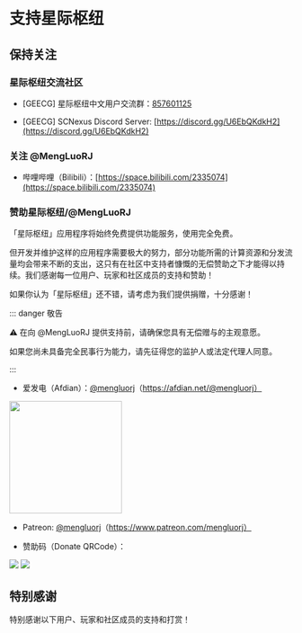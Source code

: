 # 支持星际枢纽

## 保持关注

### 星际枢纽交流社区

- \[GEECG\] 星际枢纽中文用户交流群：[857601125](https://qm.qq.com/cgi-bin/qm/qr?k=IgP5DkVYkL-VlgMPESNmRaPiYFCQLrNI&jump_from=webapi&authKey=IH1aC/1uFvcRC43U2h3R4Ms2YhbMg082p4RTMSV4GHZSRmfIyLjJodIwwf8wAdL4)

- \[GEECG\] SCNexus Discord Server: [https://discord.gg/U6EbQKdkH2](https://discord.gg/U6EbQKdkH2)

### 关注 @MengLuoRJ

- 哔哩哔哩（Bilibili）：[https://space.bilibili.com/2335074](https://space.bilibili.com/2335074)

### 赞助星际枢纽/@MengLuoRJ

「星际枢纽」应用程序将始终免费提供功能服务，使用完全免费。

但开发并维护这样的应用程序需要极大的努力，部分功能所需的计算资源和分发流量均会带来不断的支出，这只有在社区中支持者慷慨的无偿赞助之下才能得以持续。我们感谢每一位用户、玩家和社区成员的支持和赞助！

如果你认为「星际枢纽」还不错，请考虑为我们提供捐赠，十分感谢！

::: danger 敬告 ​

:warning: 在向 @MengLuoRJ 提供支持前，请确保您具有无偿赠与的主观意愿。

如果您尚未具备完全民事行为能力，请先征得您的监护人或法定代理人同意。

:::

- 爱发电（Afdian）：[@mengluorj](https://afdian.net/@mengluorj)（https://afdian.net/@mengluorj）

<!-- <iframe id="afdian_leaflet_mengluorj" src="https://afdian.net/leaflet?slug=mengluorj" width="100%" scrolling="no" height="200" frameborder="0"></iframe> -->

<a href="https://afdian.com/a/mengluorj">
<img width="200" src="https://pic1.afdiancdn.com/static/img/welcome/button-sponsorme.png" alt="">
</a >

- Patreon: [@mengluorj](https://www.patreon.com/mengluorj)（https://www.patreon.com/mengluorj）

- 赞助码（Donate QRCode）：

<div class="px-2 py-2 flex flex-row justify-around items-center flex-wrap border border-solid border-gray-200 rounded-2">
  <img class="w-[200px] h-[250px]" src="/qrcode_mengluorj_alipay.png" />
  <img class="w-[200px] h-[250px]"  src="/qrcode_mengluorj_wechat.png" />
</div>

## 特别感谢

特别感谢以下用户、玩家和社区成员的支持和打赏！

<script setup>
import SponsorsList from './components/SponsorsList.vue'
</script>

<SponsorsList />
